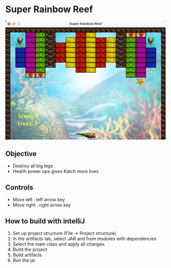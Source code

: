 # Super Rainbow Reef

![image](./resources/SSR.png )

## Objective
* Destroy all big legs
* Health power ups gives Katch more lives

## Controls
* Move left : left arrow key
* Move right : right arrow key

## How to build with intelliJ
1. Set up project structure (File -> Project structure)
2. In the artifacts tab, select JAR and from modules with dependencies
3. Select the main class and apply all changes
4. Build the project
5. Build artifacts 
6. Run the jar





